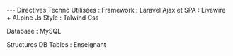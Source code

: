 --- Directives
Techno Utilisées :
Framework : Laravel
Ajax et SPA : Livewire + ALpine Js
Style : Talwind Css


Database : MySQL

Structures DB  Tables :
Enseignant
